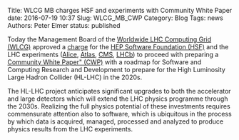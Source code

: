 Title: WLCG MB charges HSF and experiments with Community White Paper
date: 2016-07-19 10:37
Slug: WLCG_MB_CWP
Category: Blog
Tags:  news
Authors: Peter Elmer
status: published

Today the Management Board of the [Worldwide LHC Computing Grid (WLCG)](http://wlcg.web.cern.ch/) approved a [charge](http://hepsoftwarefoundation.org/assets/CWP-Charge-HSF.pdf) for the [HEP Software Foundation (HSF)](http://hepsoftwarefoundation.org/) and the LHC experiments ([Alice](http://aliceinfo.cern.ch/Public/Welcome.html), [Atlas](http://atlas.cern/), [CMS](http://cms.web.cern.ch/), [LHCb](http://lhcb.web.cern.ch/lhcb/)) to proceed with preparing a [Community White Paper" (CWP)](http://hepsoftwarefoundation.org/assets/CWP-Charge-HSF.pdf) with a roadmap for Software and Computing Research and Development to prepare for the High Luminosity Large Hadron Collider (HL-LHC) in the 2020s.

The HL-LHC project anticipates significant upgrades to both the
accelerator and large detectors which will extend the LHC physics
programme through the 2030s. Realizing the full physics potential
of these investments requires commensurate attention also to software,
which is ubiquitous in the process by which data is acquired,
managed, processed and analyzed to produce physics results from the 
LHC experiments. 

